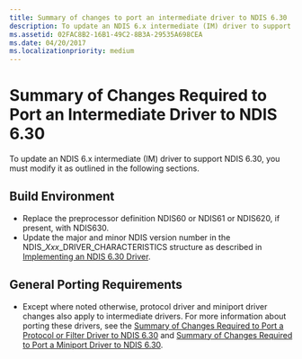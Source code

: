 ```yaml
---
title: Summary of changes to port an intermediate driver to NDIS 6.30
description: To update an NDIS 6.x intermediate (IM) driver to support NDIS 6.30, you must modify it as outlined in the following sections.
ms.assetid: 02FAC8B2-16B1-49C2-8B3A-29535A698CEA
ms.date: 04/20/2017
ms.localizationpriority: medium
---
```


# Summary of Changes Required to Port an Intermediate Driver to NDIS 6.30


To update an NDIS 6.x intermediate (IM) driver to support NDIS 6.30, you must modify it as outlined in the following sections.

## Build Environment


-   Replace the preprocessor definition NDIS60 or NDIS61 or NDIS620, if present, with NDIS630.
-   Update the major and minor NDIS version number in the NDIS\_*Xxx*\_DRIVER\_CHARACTERISTICS structure as described in [Implementing an NDIS 6.30 Driver](implementing-an-ndis-6-30-driver.md).

## General Porting Requirements


-   Except where noted otherwise, protocol driver and miniport driver changes also apply to intermediate drivers. For more information about porting these drivers, see the [Summary of Changes Required to Port a Protocol or Filter Driver to NDIS 6.30](summary-of-changes-required-to-port-a-protocol-or-filter-driver-to-ndis-6-30.md) and [Summary of Changes Required to Port a Miniport Driver to NDIS 6.30](summary-of-changes-required-to-port-a-miniport-driver-to-ndis-6-30.md).

 

 





